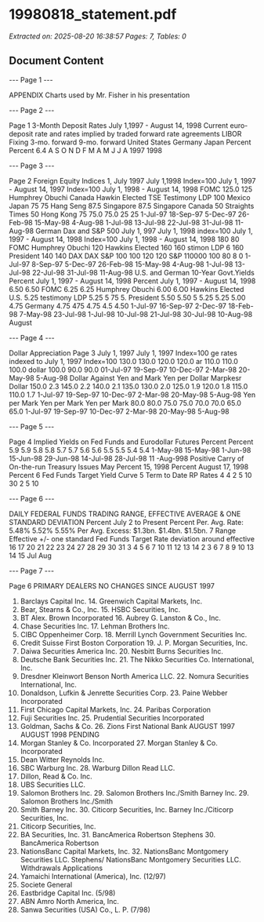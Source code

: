 # 19980818_statement.pdf

*Extracted on: 2025-08-20 16:38:57*
*Pages: 7, Tables: 0*

## Document Content

--- Page 1 ---

APPENDIX
Charts used by Mr. Fisher in his presentation

--- Page 2 ---

Page 1
3-Month Deposit Rates
July 1,1997 - August 14, 1998
Current euro-deposit rate and rates implied by traded forward rate agreements
LIBOR Fixing 3-mo. forward 9-mo. forward
United States
Germany
Japan
Percent Percent
6.4
A S O N D F M A M J J A
1997 1998

--- Page 3 ---

Page 2
Foreign Equity Indices
1,
July 1997 July 1,1998
Index=100 July 1, 1997 - August 14, 1997 Index=100 July 1, 1998 - August 14, 1998
FOMC 125.0
125 Humphrey Obuchi
Canada Hawkin Elected
TSE Testimony LDP
100 Mexico
Japan
75 75
Hang Seng 87.5 Singapore 87.5
Singapore Canada
50 Straights Times 50
Hong Kong 75
75.0 75.0
25 25
1-Jul-97 18-Sep-97 5-Dec-97 26-Feb-98 15-May-98 4-Aug-98 1-Jul-98 13-Jul-98 22-Jul-98 31-Jul-98 11-Aug-98
German Dax and S&P 500
July 1, 997 July 1, 1998
index=100 July 1, 1997 - August 14, 1998 Index=100 July 1, 1998 - August 14, 1998
180 80
FOMC Humphrey Obuchi
120
Hawkins Elected
160 160 stimon LDP
6 160 President
140 140 DAX
DAX
S&P 100 100
120 120 S&P
110000 100
80
8
0
1-Jul-97 8-Sep-97 5-Dec-97 26-Feb-98 15-May-98 4-Aug-98 1-Jul-98 13-Jul-98 22-Jul-98 31-Jul-98 11-Aug-98
U.S. and German 10-Year Govt.Yields
Percent
July 1, 1997 - August 14, 1998 Percent July 1, 1997 - August 14, 1998
6.50 6.50
FOMC
6.25 6.25
Humphrey Obuchi
6.00 6.O0 Hawkins Elected
U.S. 5.25 testimony LDP 5.25
5 75 5. President
5.50 5.50 5
5.25 5.25
5.00 4.75 Germany 4.75
475 4.75
4.5
4.50
1-Jul-97 16-Sep-97 2-Dec-97 18-Feb-98 7-May-98 23-Jul-98 1-Jul-98 10-Jul-98 21-Jul-98 30-Jul-98 10-Aug-98
August

--- Page 4 ---

Dollar Appreciation Page 3
July 1, 1997
July 1, 1997
Index=100 ge rates indexed to July 1, 1997
Index=100
130.0 130.0
120.0 120.0
ar
110.0 110.0
100.0 dollar 100.0
90.0 90.0
01-Jul-97 19-Sep-97 10-Dec-97 2-Mar-98 20-May-98 5-Aug-98
Dollar Against Yen and Mark
Yen per Dollar
Marpkesr Dollar
150.0 2.3
145.0
2.2
140.0
2.1
135.0
130.0 2.0
125.0
1.9
120.0
1.8
115.0
110.0 1.7
1-Jul-97 19-Sep-97 10-Dec-97 2-Mar-98 20-May-98 5-Aug-98
Yen per Mark Yen per Mark Yen per Mark
80.0 80.0
75.0 75.0
70.0 70.0
65.0 65.0
1-Jul-97 19-Sep-97 10-Dec-97 2-Mar-98 20-May-98 5-Aug-98

--- Page 5 ---

Page 4
Implied Yields on Fed Funds and Eurodollar Futures
Percent Percent
5.9 5.9
5.8 5.8
5.7 5.7
5.6 5.6
5.5 5.5
5.4
5.4
1-May-98 15-May-98 1-Jun-98 15-Jun-98 29-Jun-98 14-Jul-98 28-Jul-98 11 -Aug-998
Positive Carry of On-the-run Treasury Issues
May
Percent 15, 1998 Percent August 17, 1998 Percent
6
Fed Funds Target Yield Curve
5
Term to Date
RP Rates
4 4
2 5 10 30 2 5 10

--- Page 6 ---

DAILY FEDERAL FUNDS
TRADING RANGE, EFFECTIVE AVERAGE & ONE STANDARD DEVIATION
Percent July 2 to Present Percent
Per. Avg. Rate: 5.48% 5.52% 5.55%
Per Avg. Excess: $1.3bn. $1.4bn. $1.5bn.
7
Range
Effective
+/- one standard Fed Funds Target Rate
deviation around
effective
16 17 20 21 22 23 24 27 28 29 30 31 3 4 5 6 7 10 11 12 13 14
2 3 6 7 8 9 10 13 14 15
Jul Aug

--- Page 7 ---

Page 6
PRIMARY DEALERS
NO CHANGES SINCE AUGUST 1997
1. Barclays Capital Inc. 14. Greenwich Capital Markets, Inc.
2. Bear, Stearns & Co., Inc. 15. HSBC Securities, Inc.
3. BT Alex. Brown Incorporated 16. Aubrey G. Lanston & Co., Inc.
4. Chase Securities Inc. 17. Lehman Brothers Inc.
5. CIBC Oppenheimer Corp. 18. Merrill Lynch Government Securities Inc.
6. Credit Suisse First Boston Corporation 19. J. P. Morgan Securities, Inc.
7. Daiwa Securities America Inc. 20. Nesbitt Burns Securities Inc.
8. Deutsche Bank Securities Inc. 21. The Nikko Securities Co. International, Inc.
9. Dresdner Kleinwort Benson North America LLC. 22. Nomura Securities International, Inc.
10. Donaldson, Lufkin & Jenrette Securities Corp. 23. Paine Webber Incorporated
11. First Chicago Capital Markets, Inc. 24. Paribas Corporation
12. Fuji Securities Inc. 25. Prudential Securities Incorporated
13. Goldman, Sachs & Co. 26. Zions First National Bank
AUGUST 1997 AUGUST 1998 PENDING
27. Morgan Stanley & Co. Incorporated 27. Morgan Stanley & Co. Incorporated
28. Dean Witter Reynolds Inc.
29. SBC Warburg Inc. 28. Warburg Dillon Read LLC.
30. Dillon, Read & Co. Inc.
31. UBS Securities LLC.
32. Salomon Brothers Inc. 29. Salomon Brothers Inc./Smith Barney Inc. 29. Salomon Brothers Inc./Smith
33. Smith Barney Inc. 30. Citicorp Securities, Inc. Barney Inc./Citicorp Securities, Inc.
34. Citicorp Securities, Inc.
35. BA Securities, Inc. 31. BancAmerica Robertson Stephens 30. BancAmerica Robertson
36. NationsBanc Capital Markets, Inc. 32. NationsBanc Montgomery Securities LLC. Stephens/ NationsBanc Montgomery
Securities LLC.
Withdrawals
Applications
37. Yamaichi International (America), Inc. (12/97)
31. Societe General
38. Eastbridge Capital Inc. (5/98)
32. ABN Amro North America, Inc.
39. Sanwa Securities (USA) Co., L. P. (7/98)